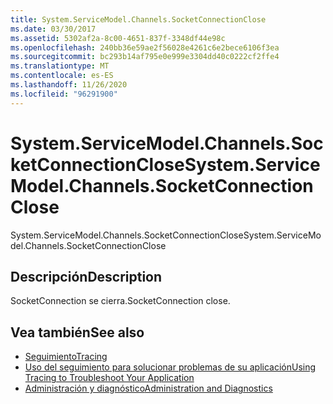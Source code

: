 ```yaml
---
title: System.ServiceModel.Channels.SocketConnectionClose
ms.date: 03/30/2017
ms.assetid: 5302af2a-8c00-4651-837f-3348df44e98c
ms.openlocfilehash: 240bb36e59ae2f56028e4261c6e2bece6106f3ea
ms.sourcegitcommit: bc293b14af795e0e999e3304dd40c0222cf2ffe4
ms.translationtype: MT
ms.contentlocale: es-ES
ms.lasthandoff: 11/26/2020
ms.locfileid: "96291900"
---
```

# <a name="systemservicemodelchannelssocketconnectionclose"></a><span data-ttu-id="57abb-102">System.ServiceModel.Channels.SocketConnectionClose</span><span class="sxs-lookup"><span data-stu-id="57abb-102">System.ServiceModel.Channels.SocketConnectionClose</span></span>

<span data-ttu-id="57abb-103">System.ServiceModel.Channels.SocketConnectionClose</span><span class="sxs-lookup"><span data-stu-id="57abb-103">System.ServiceModel.Channels.SocketConnectionClose</span></span>  
  
## <a name="description"></a><span data-ttu-id="57abb-104">Descripción</span><span class="sxs-lookup"><span data-stu-id="57abb-104">Description</span></span>  

 <span data-ttu-id="57abb-105">SocketConnection se cierra.</span><span class="sxs-lookup"><span data-stu-id="57abb-105">SocketConnection close.</span></span>  
  
## <a name="see-also"></a><span data-ttu-id="57abb-106">Vea también</span><span class="sxs-lookup"><span data-stu-id="57abb-106">See also</span></span>

- [<span data-ttu-id="57abb-107">Seguimiento</span><span class="sxs-lookup"><span data-stu-id="57abb-107">Tracing</span></span>](index.md)
- [<span data-ttu-id="57abb-108">Uso del seguimiento para solucionar problemas de su aplicación</span><span class="sxs-lookup"><span data-stu-id="57abb-108">Using Tracing to Troubleshoot Your Application</span></span>](using-tracing-to-troubleshoot-your-application.md)
- [<span data-ttu-id="57abb-109">Administración y diagnóstico</span><span class="sxs-lookup"><span data-stu-id="57abb-109">Administration and Diagnostics</span></span>](../index.md)

